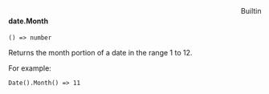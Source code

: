 <div style="float:right"><span class="builtin">Builtin</span></div>

#### date.Month

``` suneido
() => number
```

Returns the month  portion of a date in the range 1 to 12.

For example:

``` suneido
Date().Month() => 11
```